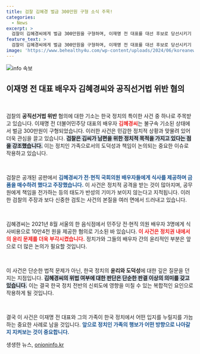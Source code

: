 ```yaml
---
title: 검찰 김혜경 벌금 300만원 구형 소식 주목!
categories:
  - News
excerpt: >
  검찰이 김혜경씨에게 벌금 300만원을 구형하며, 이재명 전 대표를 대선 후보로 당선시키기 위한 식사 제공 사건의 본질을 강조했습니다. 과연 그녀의 반성과 진실은 어디에 있을까요? 클릭해서 자세한 내용을 확인해보세요!
feature_text: >
  검찰이 김혜경씨에게 벌금 300만원을 구형하며, 이재명 전 대표를 대선 후보로 당선시키기 위한 식사 제공 사건의 본질을 강조했습니다. 과연 그녀의 반성과 진실은 어디에 있을까요? 클릭해서 자세한 내용을 확인해보세요!
image: 'https://www.behealthy4u.com/wp-content/uploads/2024/06/koreanews.jpg'
---
```


<p><img src="https://www.behealthy4u.com/wp-content/uploads/2024/06/koreanews.jpg" alt="info 속보" /></p>

<h2 data-ke-size="size26">이재명 전 대표 배우자 김혜경씨와 공직선거법 위반 혐의</h2>

<p data-ke-size="size16">&nbsp;</p>

<p>검찰의 <b>공직선거법 위반</b> 혐의에 대한 기소는 한국 정치의 특이한 사건 중 하나로 주목받고 있습니다. 이재명 전 더불어민주당 대표의 배우자 <b><span style="color: #ee2323;">김혜경씨</span></b>는 불구속 기소된 상태에서 벌금 300만원이 구형되었습니다. 이러한 사건은 민감한 정치적 상황과 맞물려 있어 더욱 관심을 끌고 있습니다. <b><span style="background-color: #21538527;">검찰은 김씨가 남편을 위한 정치적 목적을 가지고 있다는 점을 강조했습니다.</span></b> 이는 정치인 가족으로서의 도덕성과 책임이 논의되는 중요한 이슈로 작용하고 있습니다. </p>

<p data-ke-size="size16">&nbsp;</p>

<p>검찰은 공개된 공판에서 <b><span style="color: #1a5490;">김혜경씨가 전·현직 국회의원 배우자들에게 식사를 제공하며 금품을 매수하려 했다고 주장했습니다.</span></b> 이 사건은 정치적 공격을 받는 것이 많아지며, 공무원에게 책임을 전가하는 등의 태도가 반성의 기미가 보이지 않는다고 지적됩니다. 이러한 검찰의 주장과 보다 신중한 검토는 사건의 본질을 여러 면에서 드러내고 있습니다.</p>

<p data-ke-size="size16">&nbsp;</p>

<p>김혜경씨는 2021년 8월 서울의 한 음식점에서 민주당 전·현직 의원 배우자 3명에게 식사비용으로 10만4천 원을 제공한 혐의로 기소된 바 있습니다. <b><span style="color: #ee2323;">이 사건은 정치권 내에서의 윤리 문제를 더욱 부각시켰습니다.</span></b> 정치가와 그들의 배우자 간의 윤리적인 부분은 앞으로 더 많은 논의가 필요할 것입니다.</p>

<p data-ke-size="size16">&nbsp;</p>

<p>이 사건은 단순한 법적 문제가 아닌, 한국 정치의 <b>윤리와 도덕성</b>에 대한 깊은 질문을 던지는 지점입니다. <b><span style="background-color: #21538527;">김혜경씨의 위법 여부에 대한 판단은 단순한 판결 이상의 의미를 갖고 있습니다.</span></b> 이는 결국 한국 정치 전반의 신뢰도에 영향을 미칠 수 있는 복합적인 요인으로 작용하게 될 것입니다. </p>

<p data-ke-size="size16">&nbsp;</p>

<p>결국 이 사건은 이재명 전 대표와 그의 가족이 한국 정치에서 어떤 입지를 누릴지를 가늠하는 중요한 사례로 남을 것입니다. <b><span style="color: #1a5490;">앞으로 정치인 가족의 행보가 어떤 방향으로 나아갈지 지켜보는 것이 중요합니다.</span></b></p>
생생한 뉴스, <a href="https://onioninfo.kr" rel="dofollow">onioninfo.kr</a>



